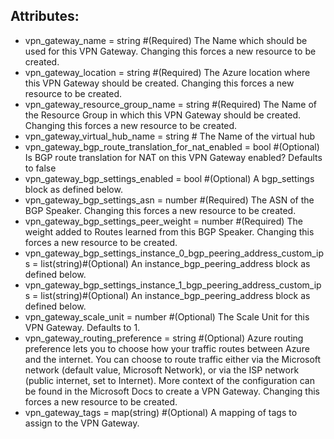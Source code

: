 ## Attributes:

- vpn_gateway_name                                  = string                         #(Required) The Name which should be used for  this VPN Gateway. Changing this forces a new resource to be created.
- vpn_gateway_location                              = string                         #(Required) The Azure location where this VPN Gateway should be created. Changing this forces a new resource to be created.
- vpn_gateway_resource_group_name                   = string                         #(Required) The Name of the Resource Group in which this VPN Gateway should be created. Changing this forces a new resource to be created.
- vpn_gateway_virtual_hub_name                      = string                         # The Name of the virtual hub
- vpn_gateway_bgp_route_translation_for_nat_enabled = bool                           #(Optional) Is BGP route translation for NAT on this VPN Gateway enabled? Defaults to false
- vpn_gateway_bgp_settings_enabled                  = bool                           #(Optional) A bgp_settings block as defined below.
- vpn_gateway_bgp_settings_asn                                       = number      #(Required) The ASN of the BGP Speaker. Changing this forces a new resource to be created.
- vpn_gateway_bgp_settings_peer_weight                               = number      #(Required) The weight added to Routes learned from this BGP Speaker. Changing this forces a new resource to be created.
- vpn_gateway_bgp_settings_instance_0_bgp_peering_address_custom_ips = list(string)#(Optional) An instance_bgp_peering_address block as defined below.
- vpn_gateway_bgp_settings_instance_1_bgp_peering_address_custom_ips = list(string)#(Optional) An instance_bgp_peering_address block as defined below.
- vpn_gateway_scale_unit         = number                                            #(Optional) The Scale Unit for this VPN Gateway. Defaults to 1.
- vpn_gateway_routing_preference = string                                            #(Optional) Azure routing preference lets you to choose how your traffic routes between Azure and the internet. You can choose to route traffic either via the Microsoft network (default value, Microsoft Network), or via the ISP network (public internet, set to Internet). More context of the configuration can be found in the Microsoft Docs to create a VPN Gateway. Changing this forces a new resource to be created.
- vpn_gateway_tags               = map(string)                                       #(Optional) A mapping of tags to assign to the VPN Gateway.
